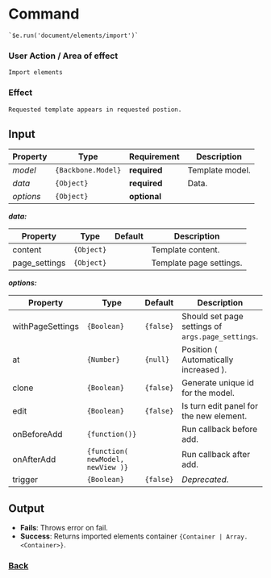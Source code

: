 # Command
    `$e.run('document/elements/import')`

### User Action / Area of effect
    Import elements
     
### Effect
    Requested template appears in requested postion.

## Input
| Property  | Type               | Requirement       | Description |
|---        |---                 |---                |---|
| _model_   | `{Backbone.Model}` | **required**      | Template model.
| _data_    | `{Object}`         | **required**      | Data.
| _options_ | `{Object}`         | **optional**      | 

**_data:_**

| Property      | Type       | Default   | Description                            |
|---------------|------------|-----------|----------------------------------------|
| content       | `{Object}` |           | Template content. 
| page_settings | `{Object}` |           | Template page settings.

**_options:_**

| Property         | Type                              | Default   | Description                            |
|------------------|-----------------------------------|-----------|----------------------------------------|
| withPageSettings | `{Boolean}`                       | `{false}` | Should set page settings of `args.page_settings`.
| at               | `{Number}`                        | `{null}`  | Position ( Automatically increased ).
| clone            | `{Boolean}`                       | `{false}` | Generate unique id for the model.
| edit             | `{Boolean}`                       | `{false}` | Is turn edit panel for the new element.
| onBeforeAdd      | `{function()}`                    |           | Run callback before add.
| onAfterAdd       | `{function( newModel, newView )}` |           | Run callback after add.
| trigger          | `{Boolean}`                       | `{false}` | *Deprecated*.
    
## Output
   * **Fails**: Throws error on fail.
   * **Success**: Returns imported elements container `{Container | Array.<Container>}`.
   
### [Back](../usability.index.md) 
